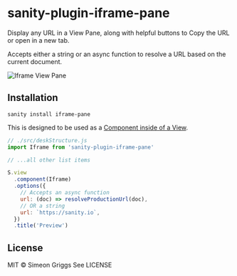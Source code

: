 # sanity-plugin-iframe-pane

Display any URL in a View Pane, along with helpful buttons to Copy the URL or open in a new tab.

Accepts either a string or an async function to resolve a URL based on the current document.

![Iframe View Pane](https://user-images.githubusercontent.com/9684022/121473207-3548de00-c9ba-11eb-88a0-7d6c748b3f00.png)

## Installation

```
sanity install iframe-pane
```

This is designed to be used as a [Component inside of a View](https://www.sanity.io/docs/structure-builder-reference#c0c8284844b7).

```js
// ./src/deskStructure.js
import Iframe from 'sanity-plugin-iframe-pane'

// ...all other list items

S.view
  .component(Iframe)
  .options({
    // Accepts an async function
    url: (doc) => resolveProductionUrl(doc),
    // OR a string
    url: `https://sanity.io`,
  })
  .title('Preview')
```

## License

MIT © Simeon Griggs
See LICENSE
